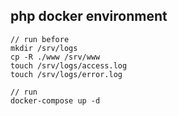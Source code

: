 ## php docker environment
```
// run before
mkdir /srv/logs
cp -R ./www /srv/www
touch /srv/logs/access.log
touch /srv/logs/error.log

// run
docker-compose up -d
```
